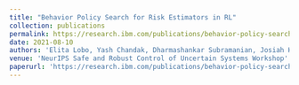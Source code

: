 ```yaml
---
title: "Behavior Policy Search for Risk Estimators in RL"
collection: publications
permalink: https://research.ibm.com/publications/behavior-policy-search-for-risk-estimators-in-rl
date: 2021-08-10
authors: 'Elita Lobo, Yash Chandak, Dharmashankar Subramanian, Josiah Hanna, Marek Petrik'
venue: 'NeurIPS Safe and Robust Control of Uncertain Systems Workshop'
paperurl: 'https://research.ibm.com/publications/behavior-policy-search-for-risk-estimators-in-rl'
---
```


